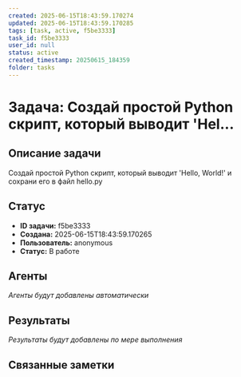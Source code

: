 ```yaml
---
created: 2025-06-15T18:43:59.170274
updated: 2025-06-15T18:43:59.170285
tags: [task, active, f5be3333]
task_id: f5be3333
user_id: null
status: active
created_timestamp: 20250615_184359
folder: tasks
---
```


# Задача: Создай простой Python скрипт, который выводит 'Hel...

## Описание задачи

Создай простой Python скрипт, который выводит 'Hello, World!' и сохрани его в файл hello.py

## Статус
- **ID задачи:** f5be3333
- **Создана:** 2025-06-15T18:43:59.170265
- **Пользователь:** anonymous
- **Статус:** В работе

## Агенты
*Агенты будут добавлены автоматически*

## Результаты
*Результаты будут добавлены по мере выполнения*

## Связанные заметки
